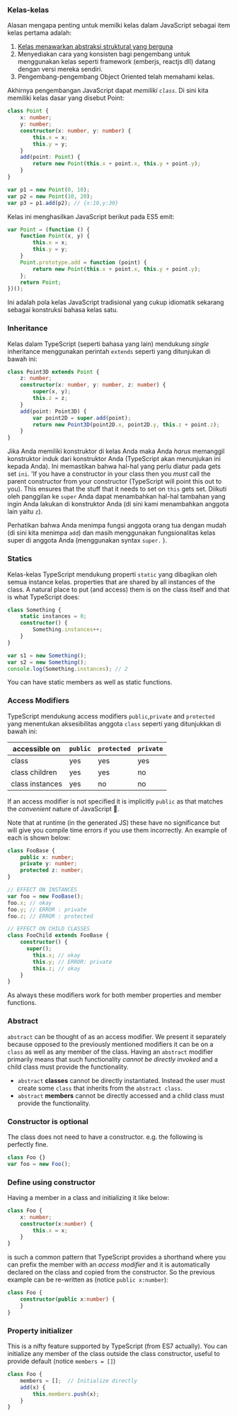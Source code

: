### Kelas-kelas
Alasan mengapa penting untuk memilki kelas dalam JavaScript sebagai item kelas pertama adalah:
1. [Kelas menawarkan abstraksi struktural yang berguna](./tips/classesAreUseful.md)
1. Menyediakan cara yang konsisten bagi pengembang untuk menggunakan kelas seperti framework (emberjs, reactjs dll) datang dengan versi mereka sendiri.
1. Pengembang-pengembang Object Oriented telah memahami kelas.

Akhirnya pengembangan JavaScript dapat *memiliki `class`*. Di sini kita memiliki kelas dasar yang disebut Point:
```ts
class Point {
    x: number;
    y: number;
    constructor(x: number, y: number) {
        this.x = x;
        this.y = y;
    }
    add(point: Point) {
        return new Point(this.x + point.x, this.y + point.y);
    }
}

var p1 = new Point(0, 10);
var p2 = new Point(10, 20);
var p3 = p1.add(p2); // {x:10,y:30}
```
Kelas ini menghasilkan JavaScript berikut pada ES5 emit:
```ts
var Point = (function () {
    function Point(x, y) {
        this.x = x;
        this.y = y;
    }
    Point.prototype.add = function (point) {
        return new Point(this.x + point.x, this.y + point.y);
    };
    return Point;
})();
```
Ini adalah pola kelas JavaScript tradisional yang cukup idiomatik sekarang sebagai konstruksi bahasa kelas satu.
 

### Inheritance
Kelas dalam TypeScript (seperti bahasa yang lain) mendukung *single* inheritance menggunakan perintah `extends` seperti yang ditunjukan di bawah ini:

```ts
class Point3D extends Point {
    z: number;
    constructor(x: number, y: number, z: number) {
        super(x, y);
        this.z = z;
    }
    add(point: Point3D) {
        var point2D = super.add(point);
        return new Point3D(point2D.x, point2D.y, this.z + point.z);
    }
}
```
Jika Anda memiliki konstruktor di kelas Anda maka Anda *harus* memanggil konstruktor induk dari konstruktor Anda (TypeScript akan menunjukan ini kepada Anda). Ini memastikan bahwa hal-hal yang perlu diatur pada gets set `ini`.   'If you have a constructor in your class then you *must* call the parent constructor from your constructor (TypeScript will point this out to you). This ensures that the stuff that it needs to set on `this` gets set. Diikuti oleh panggilan ke `super` Anda dapat menambahkan hal-hal tambahan yang ingin Anda lakukan di konstruktor Anda (di sini kami menambahkan anggota lain yaitu `z`).

Perhatikan bahwa Anda menimpa fungsi anggota orang tua dengan mudah (di sini kita menimpa `add`) dan masih menggunakan fungsionalitas kelas super di anggota Anda (menggunakan syntax `super.` ).

### Statics
Kelas-kelas TypeScript mendukung properti `static` yang dibagikan oleh semua instance kelas. properties that are shared by all instances of the class. A natural place to put (and access) them is on the class itself and that is what TypeScript does:

```ts
class Something {
    static instances = 0;
    constructor() {
        Something.instances++;
    }
}

var s1 = new Something();
var s2 = new Something();
console.log(Something.instances); // 2
```

You can have static members as well as static functions.

### Access Modifiers
TypeScript mendukung access modifiers `public`,`private` and `protected` yang menentukan aksesibilitas anggota `class` seperti yang ditunjukkan di bawah ini:

| accessible on   | `public` | `protected` | `private` |
|-----------------|----------|-------------|-----------|
| class           | yes      | yes         | yes       |
| class children  | yes      | yes         | no        |
| class instances | yes      | no          | no        |


If an access modifier is not specified it is implicitly `public` as that matches the *convenient* nature of JavaScript 🌹.

Note that at runtime (in the generated JS) these have no significance but will give you compile time errors if you use them incorrectly. An example of each is shown below:

```ts
class FooBase {
    public x: number;
    private y: number;
    protected z: number;
}

// EFFECT ON INSTANCES
var foo = new FooBase();
foo.x; // okay
foo.y; // ERROR : private
foo.z; // ERROR : protected

// EFFECT ON CHILD CLASSES
class FooChild extends FooBase {
    constructor() {
      super();
        this.x; // okay
        this.y; // ERROR: private
        this.z; // okay
    }
}
```

As always these modifiers work for both member properties and member functions.

### Abstract
`abstract` can be thought of as an access modifier. We present it separately because opposed to the previously mentioned modifiers it can be on a `class` as well as any member of the class. Having an `abstract` modifier primarily means that such functionality *cannot be directly invoked* and a child class must provide the functionality.

* `abstract` **classes** cannot be directly instantiated. Instead the user must create some `class` that inherits from the `abstract class`.
* `abstract` **members** cannot be directly accessed and a child class must provide the functionality.

### Constructor is optional

The class does not need to have a constructor. e.g. the following is perfectly fine. 

```ts
class Foo {}
var foo = new Foo();
```

### Define using constructor

Having a member in a class and initializing it like below:

```ts
class Foo {
    x: number;
    constructor(x:number) {
        this.x = x;
    }
}
```
is such a common pattern that TypeScript provides a shorthand where you can prefix the member with an *access modifier* and it is automatically declared on the class and copied from the constructor. So the previous example can be re-written as (notice `public x:number`):

```ts
class Foo {
    constructor(public x:number) {
    }
}
```

### Property initializer
This is a nifty feature supported by TypeScript (from ES7 actually). You can initialize any member of the class outside the class constructor, useful to provide default (notice `members = []`)

```ts
class Foo {
    members = [];  // Initialize directly
    add(x) {
        this.members.push(x);
    }
}
```
